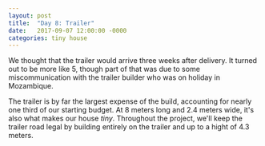 ```yaml
---
layout: post
title:  "Day 8: Trailer"
date:   2017-09-07 12:00:00 -0000
categories: tiny house
---
```


We thought that the trailer would arrive three weeks after delivery. It turned out to be more like 5, though part of that was due to some miscommunication with the trailer builder who was on holiday in Mozambique.

The trailer is by far the largest expense of the build, accounting for nearly one third of our starting budget. At 8 meters long and 2.4 meters wide, it's also what makes our house *tiny*. Throughout the project, we'll keep the trailer road legal by building entirely on the trailer and up to a hight of 4.3 meters.
